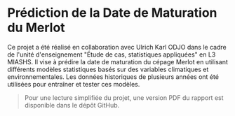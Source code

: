 # Prédiction de la Date de Maturation du Merlot

Ce projet a été réalisé en collaboration avec Ulrich Karl ODJO dans le cadre de l'unité d'enseignement "Étude de cas, statistiques appliquées" en L3 MIASHS. Il vise à prédire la date de maturation du cépage Merlot en utilisant différents modèles statistiques basés sur des variables climatiques et environnementales. Les données historiques de plusieurs années ont été utilisées pour entraîner et tester ces modèles.


> Pour une lecture simplifiée du projet, une version PDF du rapport est disponible dans le dépôt GitHub.
